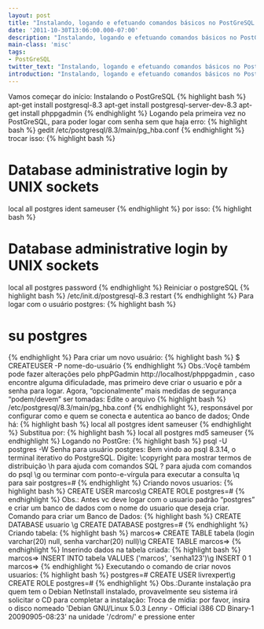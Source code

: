 ```yaml
---
layout: post
title: "Instalando, logando e efetuando comandos básicos no PostGreSQL."
date: '2011-10-30T13:06:00.000-07:00'
description: "Instalando, logando e efetuando comandos básicos no PostGreSQL."
main-class: 'misc'
tags:
- PostGreSQL
twitter_text: "Instalando, logando e efetuando comandos básicos no PostGreSQL."
introduction: "Instalando, logando e efetuando comandos básicos no PostGreSQL."
---
```

Vamos começar do início:
Instalando o PostGreSQL
{% highlight bash %}
apt-get install postgresql-8.3
apt-get install postgresql-server-dev-8.3
apt-get install phppgadmin
{% endhighlight %}
Logando pela primeira vez no PostGreSQL,
para poder logar com senha sem que haja erro:
{% highlight bash %}
gedit /etc/postgresql/8.3/main/pg_hba.conf
{% endhighlight %}
trocar isso:
{% highlight bash %}
# Database administrative login by UNIX sockets
local   all         postgres                          ident sameuser
{% endhighlight %}
por isso:
{% highlight bash %}
# Database administrative login by UNIX sockets
local   all         postgres                          password
{% endhighlight %}
Reiniciar o postgreSQL
{% highlight bash %}
/etc/init.d/postgresql-8.3 restart
{% endhighlight %}
Para logar com o usuário postgres:
{% highlight bash %}
# su postgres
{% endhighlight %}
Para criar um novo usuário:
{% highlight bash %}
$ CREATEUSER -P nome-do-usuário
{% endhighlight %}
Obs.:Voçê também pode fazer alterações pelo phpPGadmin
http://localhost/phppgadmin , caso encontre alguma dificuladade, mas primeiro deve criar o usuario e pôr a senha para logar.
Agora, “opcionalmente” mais medidas de segurança “podem/devem” ser tomadas:
Edite o arquivo {% highlight bash %}
/etc/postgresql/8.3/main/pg_hba.conf
{% endhighlight %}, responsável por configurar como e quem se conecta e autentica ao banco de dados;
Onde há:
{% highlight bash %}
local all postgres ident sameuser
{% endhighlight %}
Substitua por:
{% highlight bash %}
local all postgres md5 sameuser
{% endhighlight %}
Logando no PostGre:
{% highlight bash %}
psql -U postgres -W
Senha para usuário postgres:
Bem vindo ao psql 8.3.14, o terminal iterativo do PostgreSQL.
Digite:  \copyright para mostrar termos de distribuição
\h para ajuda com comandos SQL
\? para ajuda com comandos do psql
\g ou terminar com ponto-e-vírgula para executar a consulta
\q para sair
postgres=#
{% endhighlight %}
Criando novos usuarios:
{% highlight bash %}
CREATE USER marcos\g
CREATE ROLE
postgres=#
{% endhighlight %}
Obs.: Antes vc deve logar com o usuario padrão “postgres” e criar um banco de dados com o nome do usuario que deseja criar.
Comando para criar um Banco de Dados:
{% highlight bash %}
CREATE DATABASE usuario \g
CREATE DATABASE
postgres=#
{% endhighlight %}
Criando tabela:
{% highlight bash %}
marcos=> CREATE TABLE tabela (login varchar(20) null, senha varchar(20) null)\g
CREATE TABLE
marcos=>
{% endhighlight %}
Inserindo dados na tabela criada:
{% highlight bash %}
marcos=> INSERT INTO tabela VALUES ('marcos', 'senha123')\g
INSERT 0 1
marcos=>
{% endhighlight %}
Executando o comando de criar novos usuarios:
{% highlight bash %}
postgres=# CREATE USER livrexpert\g
CREATE ROLE
postgres=#
{% endhighlight %}
Obs.:Durante instalação pra quem tem o Debian NetInstall instalado, provavelmente seu sistema irá solicitar o CD para completar a instalação:
Troca de mídia: por favor, insira o disco nomeado
'Debian GNU/Linux 5.0.3 _Lenny_ - Official i386 CD Binary-1 20090905-08:23'
na unidade '/cdrom/' e pressione enter
